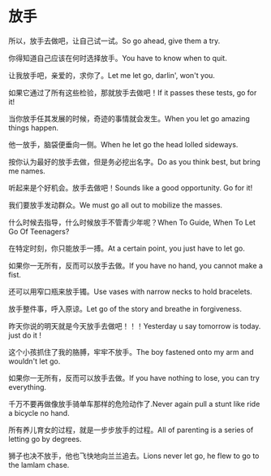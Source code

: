 # 放手

<p><span class="chinese">所以，放手去做吧，让自己试一试。</span><span class="english">So go ahead, give them a try.</span></p>

<p><span class="chinese">你得知道自己应该在何时选择放手。</span><span class="english">You have to know when to quit.</span></p>

<p><span class="chinese">让我放手吧，亲爱的，求你了。</span><span class="english">Let me let go, darlin', won't you.</span></p>

<p><span class="chinese">如果它通过了所有这些检验，那就放手去做吧！</span><span class="english">If it passes these tests, go for it!</span></p>

<p><span class="chinese">当你放手任其发展的时候，奇迹的事情就会发生。</span><span class="english">When you let go amazing things happen.</span></p>

<p><span class="chinese">他一放手，脑袋便垂向一侧。</span><span class="english">When he let go the head lolled sideways.</span></p>

<p><span class="chinese">按你认为最好的放手去做，但是务必挖出名字。</span><span class="english">Do as you think best, but bring me names.</span></p>

<p><span class="chinese">听起来是个好机会。放手去做吧！</span><span class="english">Sounds like a good opportunity. Go for it!</span></p>

<p><span class="chinese">我们要放手发动群众。</span><span class="english">We must go all out to mobilize the masses.</span></p>

<p><span class="chinese">什么时候去指导，什么时候放手不管青少年呢？</span><span class="english">When To Guide, When To Let Go Of Teenagers?</span></p>

<p><span class="chinese">在特定时刻，你只能放手一搏。</span><span class="english">At a certain point, you just have to let go.</span></p>

<p><span class="chinese">如果你一无所有，反而可以放手去做。</span><span class="english">If you have no hand, you cannot make a fist.</span></p>

<p><span class="chinese">还可以用窄口瓶来放手镯。</span><span class="english">Use vases with narrow necks to hold bracelets.</span></p>

<p><span class="chinese">放手整件事，呼入原谅。</span><span class="english">Let go of the story and breathe in forgiveness.</span></p>

<p><span class="chinese">昨天你说的明天就是今天放手去做吧！！！</span><span class="english">Yesterday u say tomorrow is today. just do it !</span></p>

<p><span class="chinese">这个小孩抓住了我的胳膊，牢牢不放手。</span><span class="english">The boy fastened onto my arm and wouldn't let go.</span></p>

<p><span class="chinese">如果你一无所有，反而可以放手去做。</span><span class="english">If you have nothing to lose, you can try everything.</span></p>

<p><span class="chinese">千万不要再做像放手骑单车那样的危险动作了.</span><span class="english">Never again pull a stunt like ride a bicycle no hand.</span></p>

<p><span class="chinese">所有养儿育女的过程，就是一步步放手的过程。</span><span class="english">All of parenting is a series of letting go by degrees.</span></p>

<p><span class="chinese">狮子也决不放手，他也飞快地向兰兰追去。</span><span class="english">Lions never let go, he flew to go to the lamlam chase.</span></p>

